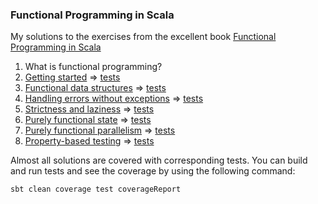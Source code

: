 ### Functional Programming in Scala
My solutions to the exercises from the excellent book [Functional Programming in Scala](https://github.com/fpinscala/fpinscala)

1. What is functional programming?
2. [Getting started](src/main/scala/Chapter02.scala) => [tests](src/test/scala/Chapter02Spec.scala)
3. [Functional data structures](src/main/scala/Chapter03.scala) => [tests](src/test/scala/Chapter03Spec.scala)
4. [Handling errors without exceptions](src/main/scala/Chapter04.scala) => [tests](src/test/scala/Chapter04Spec.scala)
5. [Strictness and laziness](src/main/scala/Chapter05.scala) => [tests](src/test/scala/Chapter05Spec.scala)
6. [Purely functional state](src/main/scala/Chapter06.scala) => [tests](src/test/scala/Chapter06Spec.scala)
7. [Purely functional parallelism](src/main/scala/Chapter07.scala) => [tests](src/test/scala/Chapter07Spec.scala)
8. [Property-based testing](src/main/scala/Chapter08.scala) => [tests](src/test/scala/Chapter08Spec.scala)

Almost all solutions are covered with corresponding tests.
You can build and run tests and see the coverage by using the following command:

```bash
sbt clean coverage test coverageReport
```
